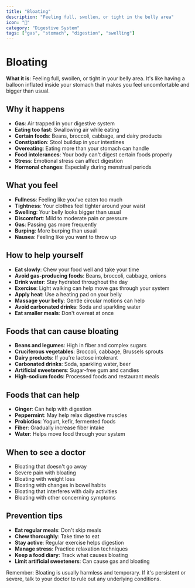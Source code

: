 ```yaml
---
title: "Bloating"
description: "Feeling full, swollen, or tight in the belly area"
icon: "💨"
category: "Digestive System"
tags: ["gas", "stomach", "digestion", "swelling"]
---
```


# Bloating

**What it is**: Feeling full, swollen, or tight in your belly area. It's like having a balloon inflated inside your stomach that makes you feel uncomfortable and bigger than usual.

## Why it happens

- **Gas**: Air trapped in your digestive system
- **Eating too fast**: Swallowing air while eating
- **Certain foods**: Beans, broccoli, cabbage, and dairy products
- **Constipation**: Stool buildup in your intestines
- **Overeating**: Eating more than your stomach can handle
- **Food intolerances**: Your body can't digest certain foods properly
- **Stress**: Emotional stress can affect digestion
- **Hormonal changes**: Especially during menstrual periods

## What you feel

- **Fullness**: Feeling like you've eaten too much
- **Tightness**: Your clothes feel tighter around your waist
- **Swelling**: Your belly looks bigger than usual
- **Discomfort**: Mild to moderate pain or pressure
- **Gas**: Passing gas more frequently
- **Burping**: More burping than usual
- **Nausea**: Feeling like you want to throw up

## How to help yourself

- **Eat slowly**: Chew your food well and take your time
- **Avoid gas-producing foods**: Beans, broccoli, cabbage, onions
- **Drink water**: Stay hydrated throughout the day
- **Exercise**: Light walking can help move gas through your system
- **Apply heat**: Use a heating pad on your belly
- **Massage your belly**: Gentle circular motions can help
- **Avoid carbonated drinks**: Soda and sparkling water
- **Eat smaller meals**: Don't overeat at once

## Foods that can cause bloating

- **Beans and legumes**: High in fiber and complex sugars
- **Cruciferous vegetables**: Broccoli, cabbage, Brussels sprouts
- **Dairy products**: If you're lactose intolerant
- **Carbonated drinks**: Soda, sparkling water, beer
- **Artificial sweeteners**: Sugar-free gum and candies
- **High-sodium foods**: Processed foods and restaurant meals

## Foods that can help

- **Ginger**: Can help with digestion
- **Peppermint**: May help relax digestive muscles
- **Probiotics**: Yogurt, kefir, fermented foods
- **Fiber**: Gradually increase fiber intake
- **Water**: Helps move food through your system

## When to see a doctor

- Bloating that doesn't go away
- Severe pain with bloating
- Bloating with weight loss
- Bloating with changes in bowel habits
- Bloating that interferes with daily activities
- Bloating with other concerning symptoms

## Prevention tips

- **Eat regular meals**: Don't skip meals
- **Chew thoroughly**: Take time to eat
- **Stay active**: Regular exercise helps digestion
- **Manage stress**: Practice relaxation techniques
- **Keep a food diary**: Track what causes bloating
- **Limit artificial sweeteners**: Can cause gas and bloating

Remember: Bloating is usually harmless and temporary. If it's persistent or severe, talk to your doctor to rule out any underlying conditions.
